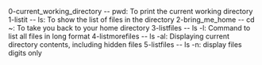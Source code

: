 0-current_working_directory -- pwd: To print the current working directory
1-listit -- ls: To show the list of files in the directory
2-bring_me_home -- cd ~: To take you back to your home directory
3-listfiles -- ls -l: Command to list all files in long format
4-listmorefiles -- ls -al: Displaying current directory contents, including hidden files
5-listfiles -- ls -n: display files digits only

